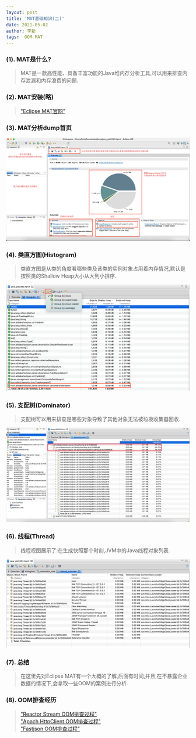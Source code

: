 ```yaml
---
layout: post
title: 'MAT基础知识(二)'
date: 2021-05-02
author: 李新
tags:  OOM MAT
---
```


### (1). MAT是什么?
> MAT是一款高性能、具备丰富功能的Java堆内存分析工具,可以用来排查内存泄漏和内存浪费的问题.  

### (2). MAT安装(略)
> ["Eclipse MAT官网"](https://www.eclipse.org/mat/)

### (3). MAT分析dump首页
!["Eclipse MAT分析首页"](/assets/oom/imgs/eclipse-mat.jpeg)

### (4). 类直方图(Histogram)
> 类直方图是从类的角度看哪些类及该类的实例对象占用着内存情况,默认是按照类的Shallow Heap大小从大到小排序.

!["Eclipse MAT 直方图"](/assets/oom/imgs/eclipse-Mat-Histogram.png)  
### (5). 支配树(Dominator)
> 支配树可以用来排查是哪些对象导致了其他对象无法被垃圾收集器回收.  

!["Eclipse MAT Dominator"](/assets/oom/imgs/eclipse-mat-dominator.png)

### (6). 线程(Thread)
> 线程视图展示了:在生成快照那个时刻,JVM中的Java线程对象列表.  

!["Eclipse MAT Thread"](/assets/oom/imgs/eclipse-mat-thread.png)

### (7). 总结
> 在这里先对Eclipse MAT有一个大概的了解,后面有时间,并且,在不暴露企业数据的情况下,会拿取一些OOM的案例进行分析.  

### (8). OOM排查经历
> ["Reactor Stream OOM排查过程"](/2020/10/26/Reactor-Stream-OOM.html)    
> ["Apach HttpClient OOM排查过程"](/2020/12/24/Apach-HttpClient-OOM.html)   
> ["Fastjson OOM排查过程"](/2021/05/01/Fastjson-OOM.html)   